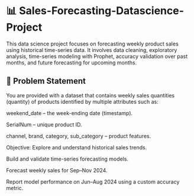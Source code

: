 # 📊 Sales-Forecasting-Datascience-Project

This data science project focuses on forecasting weekly product sales using historical time-series data. It involves data cleaning, exploratory analysis, time-series modeling with Prophet, accuracy validation over past months, and future forecasting for upcoming months.

## 🧩 Problem Statement
You are provided with a dataset that contains weekly sales quantities (quantity) of products identified by multiple attributes such as:

weekend_date – the week-ending date (timestamp).

SerialNum – unique product ID.

channel, brand, category, sub_category – product features.

Objective:
Explore and understand historical sales trends.

Build and validate time-series forecasting models.

Forecast weekly sales for Sep–Nov 2024.

Report model performance on Jun–Aug 2024 using a custom accuracy metric.
